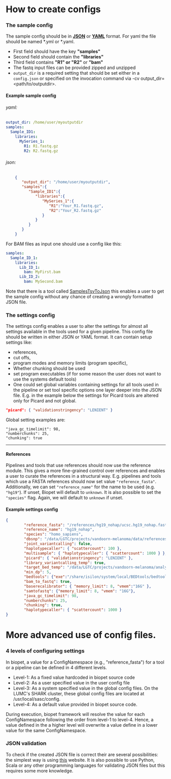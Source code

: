 # How to create configs

### The sample config

The sample config should be in [__JSON__](http://www.json.org/) or [__YAML__](http://yaml.org/) format. For yaml the file should be named *.yml or *.yaml.

- First field should have the key __"samples"__
- Second field should contain the __"libraries"__
- Third field contains __"R1" or "R2"__ or __"bam"__
- The fastq input files can be provided zipped and unzipped
- `output_dir` is a required setting that should be set either in a `config.json` or specified on the invocation command via -cv output_dir=<path/to/outputdir\>.

#### Example sample config

###### yaml:

``` yaml
output_dir: /home/user/myoutputdir
samples:
  Sample_ID1:
    libraries:
      MySeries_1:
        R1: R1.fastq.gz
        R2: R2.fastq.gz
```

###### json:

``` json
    {  
       "output_dir": "/home/user/myoutputdir",
       "samples":{  
          "Sample_ID1":{  
             "libraries":{  
                "MySeries_1":{  
                   "R1":"Your_R1.fastq.gz",
                   "R2":"Your_R2.fastq.gz"
                }
             }
          }
       }
    }
```

For BAM files as input one should use a config like this:
  
``` yaml
samples:
  Sample_ID_1:
    libraries:  
      Lib_ID_1:
        bam: MyFirst.bam
      Lib_ID_2:
        bam: MySecond.bam
```


Note that there is a tool called [SamplesTsvToJson](../tools/SamplesTsvToJson.md) this enables a user to get the sample config without any chance of creating a wrongly formatted JSON file.


### The settings config
The settings config enables a user to alter the settings for almost all settings available in the tools used for a given pipeline.
This config file should be written in either JSON or YAML format. It can contain setup settings like:

 * references,
 * cut offs,
 * program modes and memory limits (program specific),
 * Whether chunking should be used
 * set program executables (if for some reason the user does not want to use the systems default tools)
 * One could set global variables containing settings for all tools used in the pipeline or set tool specific options one layer 
 deeper into the JSON file. E.g. in the example below the settings for Picard tools are altered only for Picard and not global. 


``` json
"picard": { "validationstringency": "LENIENT" } 
```

Global setting examples are:
~~~
"java_gc_timelimit": 98,
"numberchunks": 25,
"chunking": true
~~~


----

#### References
Pipelines and tools that use references should now use the reference module.
This gives a more fine-grained control over references and enables a user to curate the references in a structural way.
E.g. pipelines and tools which use a FASTA references should now set value `"reference_fasta"`.
Additionally, we can set `"reference_name"` for the name to be used (e.g. `"hg19"`). If unset, Biopet will default to `unknown`.
It is also possible to set the `"species"` flag. Again, we will default to `unknown` if unset.

#### Example settings config
``` json
{
        "reference_fasta": "/references/hg19_nohap/ucsc.hg19_nohap.fasta",
        "reference_name": "hg19_nohap",
        "species": "homo_sapiens",
        "dbsnp": "/data/LGTC/projects/vandoorn-melanoma/data/references/hg19_nohap/dbsnp_137.hg19_nohap.vcf",
        "joint_variantcalling": false,
        "haplotypecaller": { "scattercount": 100 },
        "multisample": { "haplotypecaller": { "scattercount": 1000 } },
        "picard": { "validationstringency": "LENIENT" },
        "library_variantcalling_temp": true,
        "target_bed_temp": "/data/LGTC/projects/vandoorn-melanoma/analysis/target.bed",
        "min_dp": 5,
        "bedtools": {"exe":"/share/isilon/system/local/BEDtools/bedtools-2.17.0/bin/bedtools"},
        "bam_to_fastq": true,
        "baserecalibrator": { "memory_limit": 8, "vmem":"16G" },
        "samtofastq": {"memory_limit": 8, "vmem": "16G"},
        "java_gc_timelimit": 98,
        "numberchunks": 25,
        "chunking": true,
        "haplotypecaller": { "scattercount": 1000 }
}
```

# More advanced use of config files.
### 4 levels of configuring settings
In biopet, a value for a ConfigNamespace (e.g., "reference_fasta") for a tool or a pipeline can be defined in 4 different levels.
 * Level-1: As a fixed value hardcoded in biopet source code
 * Level-2: As a user specified value in the user config file
 * Level-3: As a system specified value in the global config files. On the LUMC's SHARK cluster, these global config files are located at /usr/local/sasc/config.
 * Level-4: As a default value provided in biopet source code.

During execution, biopet framework will resolve the value for each ConfigNamespace following the order from level-1 to level-4. Hence, a value defined in the a higher level will overwrite a value define in a lower value for the same ConfigNamespace.

### JSON validation

To check if the created JSON file is correct their are several possibilities: the simplest way is using [this](http://jsonformatter.curiousconcept.com/)
website. It is also possible to use Python, Scala or any other programming languages for validating JSON files but this requires some more knowledge.